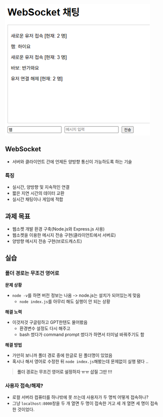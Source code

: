 ![preview](image.png)

## WebSocket

- 서버와 클라이언트 간에 언제든 양방향 통신이 가능하도록 하는 기술

### 특징

- 실시간, 양방향 및 지속적인 연결
- 짧은 지연 시간의 데이터 교환
- 실시간 채팅이나 게임에 적합

## 과제 목표

- 웹소켓 개발 환경 구축(Node.js와 Express.js 사용)
- 웹소켓을 이용한 메시지 전송 구현(클라이언트에서 서버로)
- 양방향 메시지 전송 구현(브로드캐스트)

## 실습
### 폴더 경로는 무조건 영어로
**문제 상황**
- `node -v`를 하면 버전 정보는 나옴 -> node.js는 설치가 되어있는게 맞음
  - `node index.js`를 아무리 해도 실행이 안 되는 상황

**해결 노력**
- 이것저것 구글링하고 GPT한텐도 물어봤음
  - 환경변수 설정도 다시 해주고
  - bash 썼다가 command prompt 썼다가 하면서 터미널 바꿔주기도 함

**해결 방법**
- 가만히 보니까 폴더 경로 중에 한글로 된 폴더명이 있었음
- 혹시나 해서 영어로 수정한 뒤 `node index.js`해봤는데 문제없이 실행 됐다 ..

> **폴더 경로는 무조건 영어로 설정하자 ㅠㅠ 삽질 그만 !!!**

### 사용자 접속/해제?
- 로컬 서버라 컴퓨터를 하나밖에 못 쓰는데 사용자가 두 명씩 어떻게 접속하나?
- 그냥 `localhost:8000`창을 두 개 열면 두 명이 접속한 거고 세 개 열면 세 명이 접속한 것이었다.
